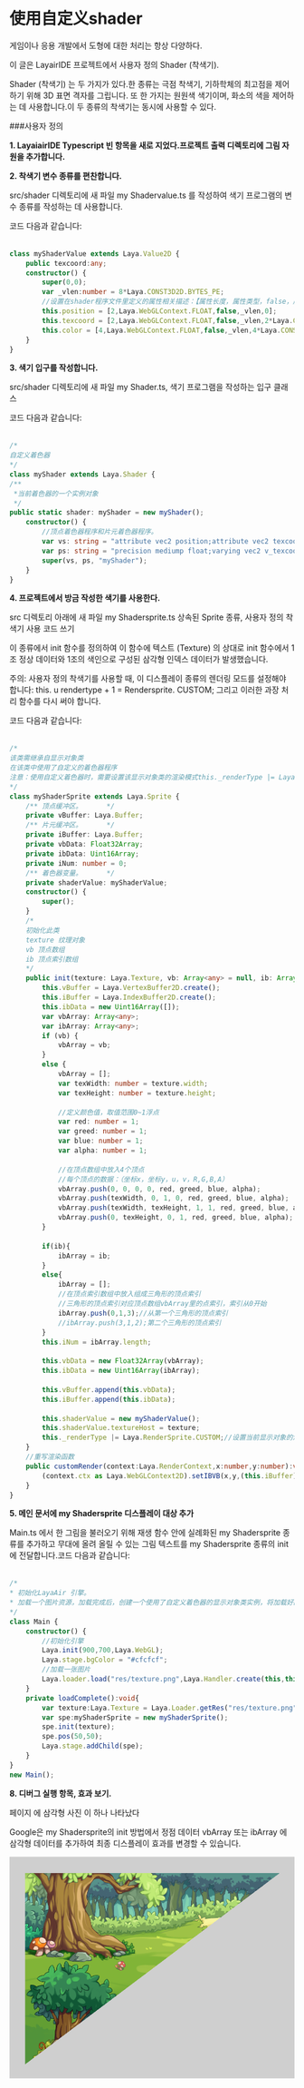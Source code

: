 # 使用自定义shader

게임이나 응용 개발에서 도형에 대한 처리는 항상 다양하다.

이 글은 LayairIDE 프로젝트에서 사용자 정의 Shader (착색기).

Shader (착색기) 는 두 가지가 있다.한 종류는 극점 착색기, 기하학체의 최고점을 제어하기 위해 3D 표면 격자를 그립니다. 또 한 가지는 원원색 색기이며, 화소의 색을 제어하는 데 사용합니다.이 두 종류의 착색기는 동시에 사용할 수 있다.

###사용자 정의

**1. LayaiairIDE Typescript 빈 항목을 새로 지었다.프로젝트 출력 디렉토리에 그림 자원을 추가합니다.**

**2. 착색기 변수 종류를 편찬합니다.**

src/shader 디렉토리에 새 파일 my Shadervalue.ts 를 작성하여 색기 프로그램의 변수 종류를 작성하는 데 사용합니다.

코드 다음과 같습니다:


```typescript

class myShaderValue extends Laya.Value2D {
    public texcoord:any;
    constructor() {
        super(0,0);
        var _vlen:number = 8*Laya.CONST3D2D.BYTES_PE;
        //设置在shader程序文件里定义的属性相关描述：【属性长度，属性类型，false，属性起始位置索引*CONST3D2D.BYTES_PE】
        this.position = [2,Laya.WebGLContext.FLOAT,false,_vlen,0];
        this.texcoord = [2,Laya.WebGLContext.FLOAT,false,_vlen,2*Laya.CONST3D2D.BYTES_PE];
        this.color = [4,Laya.WebGLContext.FLOAT,false,_vlen,4*Laya.CONST3D2D.BYTES_PE];
    }
}
```


**3. 색기 입구를 작성합니다.**

src/shader 디렉토리에 새 파일 my Shader.ts, 색기 프로그램을 작성하는 입구 클래스

코드 다음과 같습니다:


```typescript

/*
自定义着色器
*/
class myShader extends Laya.Shader {
/**
 *当前着色器的一个实例对象 
 */
public static shader: myShader = new myShader();
    constructor() {
        //顶点着色器程序和片元着色器程序。
        var vs: string = "attribute vec2 position;attribute vec2 texcoord;attribute vec4 color;uniform vec2 size;uniform mat4 mmat;varying vec2 v_texcoord;varying vec4 v_color;void main(){vec4 pos =mmat*vec4(position.x,position.y,0,1);gl_Position = vec4((pos.x/size.x-0.5)*2.0, (0.5-pos.y/size.y)*2.0, pos.z, 1.0);v_color = color;v_texcoord = texcoord;}"
        var ps: string = "precision mediump float;varying vec2 v_texcoord;varying vec4 v_color;uniform sampler2D texture;void main(){vec4 t_color = texture2D(texture, v_texcoord);gl_FragColor = t_color.rgba * v_color.rgba;}";
        super(vs, ps, "myShader");
    }
}
```


**4. 프로젝트에서 방금 작성한 색기를 사용한다.**

src 디렉토리 아래에 새 파일 my Shadersprite.ts 상속된 Sprite 종류, 사용자 정의 착색기 사용 코드 쓰기

이 종류에서 init 함수를 정의하여 이 함수에 텍스트 (Texture) 의 상대로 init 함수에서 1조 정상 데이터와 1조의 색인으로 구성된 삼각형 인덱스 데이터가 발생했습니다.

주의: 사용자 정의 착색기를 사용할 때, 이 디스플레이 종류의 렌더링 모드를 설정해야 합니다: this.  u rendertype + 1 = Rendersprite. CUSTOM; 그리고 이러한 과장 처리 함수를 다시 써야 합니다.

코드 다음과 같습니다:


```typescript

/*
该类需继承自显示对象类
在该类中使用了自定义的着色器程序
注意：使用自定义着色器时，需要设置该显示对象类的渲染模式this._renderType |= Laya.RenderSprite.CUSTOM;并且需要重写该类的渲染处理函数
*/
class myShaderSprite extends Laya.Sprite {
    /** 顶点缓冲区。      */
    private vBuffer: Laya.Buffer;
    /** 片元缓冲区。      */
    private iBuffer: Laya.Buffer;
    private vbData: Float32Array;
    private ibData: Uint16Array;
    private iNum: number = 0;
    /** 着色器变量。      */
    private shaderValue: myShaderValue;
    constructor() {
        super();
    }
    /*
    初始化此类
    texture 纹理对象
    vb 顶点数组
    ib 顶点索引数组
    */
    public init(texture: Laya.Texture, vb: Array<any> = null, ib: Array<any> = null): void {
        this.vBuffer = Laya.VertexBuffer2D.create();
        this.iBuffer = Laya.IndexBuffer2D.create();
        this.ibData = new Uint16Array([]);
        var vbArray: Array<any>;
        var ibArray: Array<any>;
        if (vb) {
            vbArray = vb;
        }
        else {
            vbArray = [];
            var texWidth: number = texture.width;
            var texHeight: number = texture.height;

            //定义颜色值，取值范围0~1浮点
            var red: number = 1;
            var greed: number = 1;
            var blue: number = 1;
            var alpha: number = 1;

            //在顶点数组中放入4个顶点
            //每个顶点的数据：（坐标x，坐标y，u，v，R,G,B,A）
            vbArray.push(0, 0, 0, 0, red, greed, blue, alpha);
            vbArray.push(texWidth, 0, 1, 0, red, greed, blue, alpha);
            vbArray.push(texWidth, texHeight, 1, 1, red, greed, blue, alpha);
            vbArray.push(0, texHeight, 0, 1, red, greed, blue, alpha);
        }

        if(ib){
            ibArray = ib;
        }
        else{
            ibArray = [];
            //在顶点索引数组中放入组成三角形的顶点索引
            //三角形的顶点索引对应顶点数组vbArray里的点索引，索引从0开始
            ibArray.push(0,1,3);//从第一个三角形的顶点索引
            //ibArray.push(3,1,2);第二个三角形的顶点索引
        }
        this.iNum = ibArray.length;

        this.vbData = new Float32Array(vbArray);
        this.ibData = new Uint16Array(ibArray);

        this.vBuffer.append(this.vbData);
        this.iBuffer.append(this.ibData);

        this.shaderValue = new myShaderValue();
        this.shaderValue.textureHost = texture;
        this._renderType |= Laya.RenderSprite.CUSTOM;//设置当前显示对象的渲染模式为自定义渲染模式
    }
    //重写渲染函数
    public customRender(context:Laya.RenderContext,x:number,y:number):void{
        (context.ctx as Laya.WebGLContext2D).setIBVB(x,y,(this.iBuffer) as Laya.IndexBuffer2D,(this.vBuffer) as Laya.VertexBuffer2D,this.iNum,null,myShader.shader,this.shaderValue,0,0);
    }
}
```


**5. 메인 문서에 my Shadersprite 디스플레이 대상 추가**

Main.ts 에서 한 그림을 불러오기 위해 재생 함수 안에 실례화된 my Shadersprite 종류를 추가하고 무대에 올려 올릴 수 있는 그림 텍스트를 my Shadersprite 종류의 init 에 전달합니다.코드 다음과 같습니다:


```typescript

/*
* 初始化LayaAir 引擎。
* 加载一个图片资源，加载完成后，创建一个使用了自定义着色器的显示对象类实例，将加载好的图片纹理对象传递给这个实例，然后将这个显示对象添加到舞台上进行显示。
*/
class Main {
    constructor() {
        //初始化引擎
        Laya.init(900,700,Laya.WebGL);
        Laya.stage.bgColor = "#cfcfcf";
        //加载一张图片
        Laya.loader.load("res/texture.png",Laya.Handler.create(this,this.loadComplete));
    }
    private loadComplete():void{
        var texture:Laya.Texture = Laya.Loader.getRes("res/texture.png");
        var spe:myShaderSprite = new myShaderSprite();
        spe.init(texture);
        spe.pos(50,50);
        Laya.stage.addChild(spe);
    }
}
new Main();
```


**8. 디버그 실행 항목, 효과 보기.**

페이지 에 삼각형 사진 이 하나 나타났다

Google은 my Shadersprite의 init 방법에서 정점 데이터 vbArray 또는 ibArray 에 삼각형 데이터를 추가하여 최종 디스플레이 효과를 변경할 수 있습니다.

![1](img\1.png)</br>